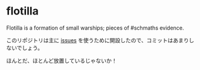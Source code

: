 # flotilla
Flotilla is a formation of small warships; pieces of #schmaths evidence.

このリポジトリは主に [issues](https://github.com/Temmusu/flotilla/issues/1) を使うために開設したので、コミットはあまりしないでしょう。


ほんとだ、ほとんど放置しているじゃないか！ 